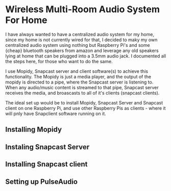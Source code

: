 # Wireless Multi-Room Audio System For Home

I have always wanted to have a centralized audio system for my home, since my home is not currently wired for that, I decided to maky my own centralized audio system using nothing but Raspberry Pi's and some {cheap} bluetooth speakers from amazon and leverage any old speakers lying at home that can be plugged into a 3.5mm audio jack. I documented all the steps here, for those who want to do the same.

I use Mopidy, Snapcast server and client software(s) to achieve this functionality. The Mopidy is just a media player, and the output of the mopidy is directed to a pipe, where the Snapcast server is listening to. When any audio/music content is streamed to that pipe, Snapcast server receives the media, and broascasts to all of it's clients (snapcast clients).

The ideal set up would be to install Mopidy, Snapcast Server and Snapcast client on one Raspberry Pi, and use other Raspberry Pis as clients - where it will pnly have Snapclient software running on it.  

## Installing Mopidy 

## Instaling Snapcast Server

## Installing Snapcast client

## Setting up PulseAudio
